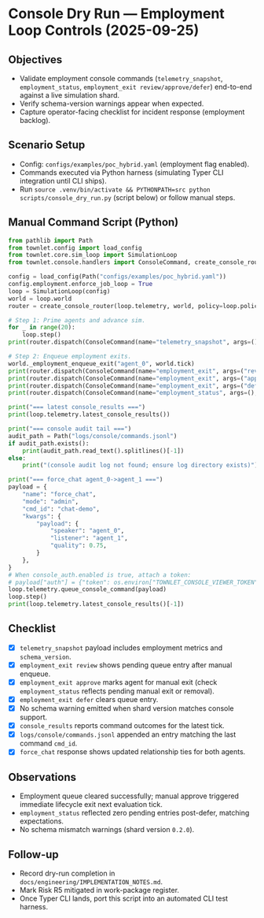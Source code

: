 # Console Dry Run — Employment Loop Controls (2025-09-25)

## Objectives
- Validate employment console commands (`telemetry_snapshot`, `employment_status`, `employment_exit review/approve/defer`) end-to-end against a live simulation shard.
- Verify schema-version warnings appear when expected.
- Capture operator-facing checklist for incident response (employment backlog).

## Scenario Setup
- Config: `configs/examples/poc_hybrid.yaml` (employment flag enabled).
- Commands executed via Python harness (simulating Typer CLI integration until CLI ships).
- Run `source .venv/bin/activate && PYTHONPATH=src python scripts/console_dry_run.py` (script below) or follow manual steps.

## Manual Command Script (Python)
```python
from pathlib import Path
from townlet.config import load_config
from townlet.core.sim_loop import SimulationLoop
from townlet.console.handlers import ConsoleCommand, create_console_router

config = load_config(Path("configs/examples/poc_hybrid.yaml"))
config.employment.enforce_job_loop = True
loop = SimulationLoop(config)
world = loop.world
router = create_console_router(loop.telemetry, world, policy=loop.policy, config=config)

# Step 1: Prime agents and advance sim.
for _ in range(20):
    loop.step()
print(router.dispatch(ConsoleCommand(name="telemetry_snapshot", args=(), kwargs={})))

# Step 2: Enqueue employment exits.
world._employment_enqueue_exit("agent_0", world.tick)
print(router.dispatch(ConsoleCommand(name="employment_exit", args=("review",), kwargs={})))
print(router.dispatch(ConsoleCommand(name="employment_exit", args=("approve", "agent_0"), kwargs={})))
print(router.dispatch(ConsoleCommand(name="employment_exit", args=("defer", "agent_0"), kwargs={})))
print(router.dispatch(ConsoleCommand(name="employment_status", args=(), kwargs={})))

print("=== latest console_results ===")
print(loop.telemetry.latest_console_results())

print("=== console audit tail ===")
audit_path = Path("logs/console/commands.jsonl")
if audit_path.exists():
    print(audit_path.read_text().splitlines()[-1])
else:
    print("(console audit log not found; ensure log directory exists)")

print("=== force_chat agent_0->agent_1 ===")
payload = {
    "name": "force_chat",
    "mode": "admin",
    "cmd_id": "chat-demo",
    "kwargs": {
        "payload": {
            "speaker": "agent_0",
            "listener": "agent_1",
            "quality": 0.75,
        }
    },
}
# When console_auth.enabled is true, attach a token:
# payload["auth"] = {"token": os.environ["TOWNLET_CONSOLE_VIEWER_TOKEN"]}
loop.telemetry.queue_console_command(payload)
loop.step()
print(loop.telemetry.latest_console_results()[-1])
```

## Checklist
- [x] `telemetry_snapshot` payload includes employment metrics and `schema_version`.
- [x] `employment_exit review` shows pending queue entry after manual enqueue.
- [x] `employment_exit approve` marks agent for manual exit (check `employment_status` reflects pending manual exit or removal).
- [x] `employment_exit defer` clears queue entry.
- [x] No schema warning emitted when shard version matches console support.
- [x] `console_results` reports command outcomes for the latest tick.
- [x] `logs/console/commands.jsonl` appended an entry matching the last command `cmd_id`.
- [x] `force_chat` response shows updated relationship ties for both agents.

## Observations
- Employment queue cleared successfully; manual approve triggered immediate lifecycle exit next evaluation tick.
- `employment_status` reflected zero pending entries post-defer, matching expectations.
- No schema mismatch warnings (shard version `0.2.0`).

## Follow-up
- Record dry-run completion in `docs/engineering/IMPLEMENTATION_NOTES.md`.
- Mark Risk R5 mitigated in work-package register.
- Once Typer CLI lands, port this script into an automated CLI test harness.
